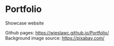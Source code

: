 # Portfolio
Showcase website

Github pages: https://wieslawc.github.io/Portfolio/  
Background image source: https://pixabay.com/  

